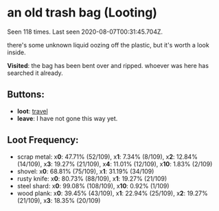 # an old trash bag (Looting)

Seen 118 times. Last seen 2020-08-07T00:31:45.704Z.

there's some unknown liquid oozing off the plastic, but it's worth a look inside.

**Visited**: the bag has been bent over and ripped. whoever was here has searched it already.

## Buttons:

- **loot**: [travel](travel-travel.md)
- **leave**: I have not gone this way yet.

## Loot Frequency:

  - scrap metal: x**0**: 47.71% (52/109), x**1**: 7.34% (8/109), x**2**: 12.84% (14/109), x**3**: 19.27% (21/109), x**4**: 11.01% (12/109), x**10**: 1.83% (2/109)
  - shovel: x**0**: 68.81% (75/109), x**1**: 31.19% (34/109)
  - rusty knife: x**0**: 80.73% (88/109), x**1**: 19.27% (21/109)
  - steel shard: x**0**: 99.08% (108/109), x**10**: 0.92% (1/109)
  - wood plank: x**0**: 39.45% (43/109), x**1**: 22.94% (25/109), x**2**: 19.27% (21/109), x**3**: 18.35% (20/109)